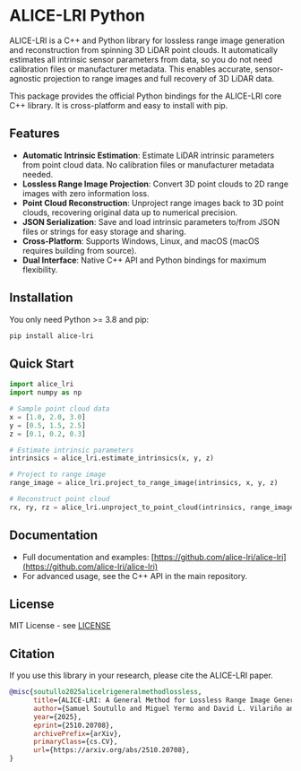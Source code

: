 # ALICE-LRI Python

ALICE-LRI is a C++ and Python library for lossless range image generation and reconstruction from spinning 3D LiDAR point clouds. It automatically estimates all intrinsic sensor parameters from data, so you do not need calibration files or manufacturer metadata. This enables accurate, sensor-agnostic projection to range images and full recovery of 3D LiDAR data.

This package provides the official Python bindings for the ALICE-LRI core C++ library. It is cross-platform and easy to install with pip.

## Features

- **Automatic Intrinsic Estimation**: Estimate LiDAR intrinsic parameters from point cloud data. No calibration files or manufacturer metadata needed.
- **Lossless Range Image Projection**: Convert 3D point clouds to 2D range images with zero information loss.
- **Point Cloud Reconstruction**: Unproject range images back to 3D point clouds, recovering original data up to numerical precision.
- **JSON Serialization**: Save and load intrinsic parameters to/from JSON files or strings for easy storage and sharing.
- **Cross-Platform**: Supports Windows, Linux, and macOS (macOS requires building from source).
- **Dual Interface**: Native C++ API and Python bindings for maximum flexibility.

## Installation

You only need Python >= 3.8 and pip:

```bash
pip install alice-lri
```

## Quick Start

```python
import alice_lri
import numpy as np

# Sample point cloud data
x = [1.0, 2.0, 3.0]
y = [0.5, 1.5, 2.5]
z = [0.1, 0.2, 0.3]

# Estimate intrinsic parameters
intrinsics = alice_lri.estimate_intrinsics(x, y, z)

# Project to range image
range_image = alice_lri.project_to_range_image(intrinsics, x, y, z)

# Reconstruct point cloud
rx, ry, rz = alice_lri.unproject_to_point_cloud(intrinsics, range_image)
```

## Documentation

- Full documentation and examples: [https://github.com/alice-lri/alice-lri](https://github.com/alice-lri/alice-lri)
- For advanced usage, see the C++ API in the main repository.

## License

MIT License - see [LICENSE](../LICENSE)

## Citation

If you use this library in your research, please cite the ALICE-LRI paper.

```bibtex
@misc{soutullo2025alicelrigeneralmethodlossless,
      title={ALICE-LRI: A General Method for Lossless Range Image Generation for Spinning LiDAR Sensors without Calibration Metadata}, 
      author={Samuel Soutullo and Miguel Yermo and David L. Vilariño and Óscar G. Lorenzo and José C. Cabaleiro and Francisco F. Rivera},
      year={2025},
      eprint={2510.20708},
      archivePrefix={arXiv},
      primaryClass={cs.CV},
      url={https://arxiv.org/abs/2510.20708}, 
}
```

